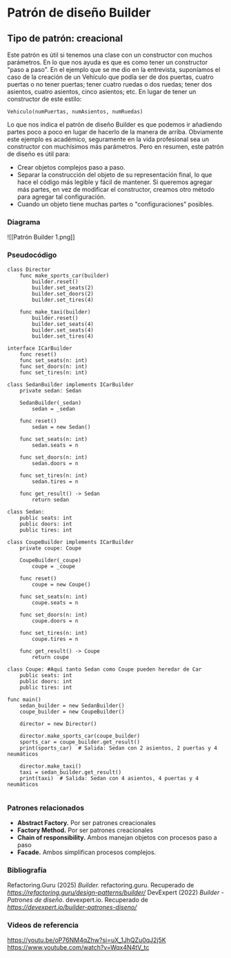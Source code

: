 # Patrón de diseño Builder
## Tipo de patrón: creacional
Este patrón es útil si tenemos una clase con un constructor con muchos parámetros. En lo que nos ayuda es que es como tener un constructor "paso a paso". En el ejemplo que se me dio en la entrevista, suponíamos el caso de la creación de un Vehículo que podía ser de dos puertas, cuatro puertas o no tener puertas; tener cuatro ruedas o dos ruedas; tener dos asientos, cuatro asientos, cinco asientos; etc. En lugar de tener un constructor de este estilo:
```
Vehiculo(numPuertas, numAsientos, numRuedas)
```
Lo que nos indica el patrón de diseño Builder es que podemos ir añadiendo partes poco a poco en lugar de hacerlo de la manera de arriba. Obviamente este ejemplo es académico, seguramente en la vida profesional sea un constructor con muchísimos más parámetros. Pero en resumen, este patrón de diseño es útil para:
- Crear objetos complejos paso a paso.
- Separar la construcción del objeto de su representación final, lo que hace el código más legible y fácil de mantener. Si queremos agregar más partes, en vez de modificar el constructor, creamos otro método para agregar tal configuración.
- Cuando un objeto tiene muchas partes o "configuraciones" posibles.
### Diagrama
![[Patrón Builder 1.png]]

### Pseudocódigo
```
class Director
	func make_sports_car(builder)
		builder.reset()
		builder.set_seats(2)
		builder.set_doors(2)
		builder.set_tires(4)
		
	func make_taxi(builder) 
		builder.reset()
		builder.set_seats(4)
		builder.set_seats(4)
		builder.set_tires(4)
		
interface ICarBuilder
	func reset()
	func set_seats(n: int)
	func set_doors(n: int)
	func set_tires(n: int)
	
class SedanBuilder implements ICarBuilder
	private sedan: Sedan
	
	SedanBuilder(_sedan)
		sedan = _sedan
		
	func reset()
        sedan = new Sedan()
        
    func set_seats(n: int)
        sedan.seats = n
        
    func set_doors(n: int)
        sedan.doors = n
        
    func set_tires(n: int)
        sedan.tires = n
        
    func get_result() -> Sedan
        return sedan
        
class Sedan:
    public seats: int
    public doors: int
    public tires: int
    
class CoupeBuilder implements ICarBuilder
	private coupe: Coupe
	
	CoupeBuilder(_coupe)
		coupe = _coupe
		
	func reset()
        coupe = new Coupe()
        
    func set_seats(n: int)
        coupe.seats = n
        
    func set_doors(n: int)
        coupe.doors = n
        
    func set_tires(n: int)
        coupe.tires = n
        
    func get_result() -> Coupe
        return coupe
        
class Coupe: #Aquí tanto Sedan como Coupe pueden heredar de Car
    public seats: int
    public doors: int
    public tires: int

func main()
    sedan_builder = new SedanBuilder()
	coupe_builder = new CoupeBuilder()
	
    director = new Director()
    
    director.make_sports_car(coupe_builder)
    sports_car = coupe_builder.get_result()
    print(sports_car)  # Salida: Sedan con 2 asientos, 2 puertas y 4 neumáticos
    
    director.make_taxi()
    taxi = sedan_builder.get_result()
    print(taxi)  # Salida: Sedan con 4 asientos, 4 puertas y 4 neumáticos
    
```
### Patrones relacionados
- **Abstract Factory.** Por ser patrones creacionales
- **Factory Method.** Por ser patrones creacionales
- **Chain of responsibility.** Ambos manejan objetos con procesos paso a paso
- **Facade.** Ambos simplifican procesos complejos.

### Bibliografía
Refactoring.Guru (2025) *Builder.* refactoring.guru. Recuperado de *https://refactoring.guru/design-patterns/builder/*
DevExpert (2022) *Builder - Patrones de diseño*. devexpert.io. Recuperado de *https://devexpert.io/builder-patrones-diseno/*

### Videos de referencia
https://youtu.be/oP76NM4qZhw?si=uX_1JhQZu0qJ2j5K
https://www.youtube.com/watch?v=Wqx4N4tV_tc